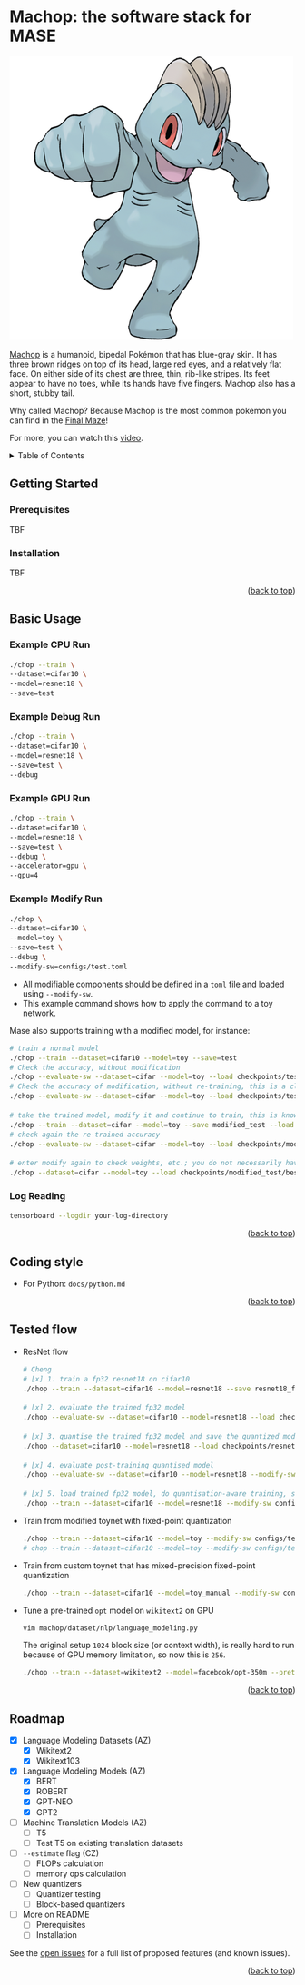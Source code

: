 # Machop: the software stack for MASE

![alt text](machop.png)

[Machop](https://bulbapedia.bulbagarden.net/wiki/Machop_(Pok%C3%A9mon)) is a humanoid, bipedal Pokémon that has blue-gray skin. It has three brown ridges on top of its head, large red eyes, and a relatively flat face. On either side of its chest are three, thin, rib-like stripes. Its feet appear to have no toes, while its hands have five fingers. Machop also has a short, stubby tail.

Why called Machop? Because Machop is the most common pokemon you can find in the [Final Maze](https://bulbapedia.bulbagarden.net/wiki/Final_Maze)!

For more, you can watch this [video](https://www.youtube.com/watch?v=JEUsN_KlDy8&ab_channel=Mah-Dry-Bread-Gameplay%26Streams%21).

<!-- TABLE OF CONTENTS -->
<details>
  <summary>Table of Contents</summary>
  <ol>
    <li>
      <a href="#getting-started">Getting Started</a>
      <ul>
        <li><a href="#prerequisites">Prerequisites</a></li>
        <li><a href="#installation">Installation</a></li>
      </ul>
    </li>
    <li>
      <a href="#basic-usage">Usage</a>
      <ul>
        <li><a href="#example-cpu-run">Example CPU Run</a></li>
        <li><a href="#example-debug-run">Example Debug Run</a></li>
        <li><a href="#example-gpu-run">Example GPU Run</a></li>
        <li><a href="#example-modify-run">Example Modify Run</a></li>
        <li><a href="#log-reading">Log Reading</a></li>
      </ul>
    </li>
    <li><a href="#coding-style">Coding Style</a></li>
    <li><a href="#tested-flow">Tested flow</a></li>
    <li><a href="#roadmap">Roadmap</a></li>
  </ol>
</details>

<!-- GETTING STARTED -->
## Getting Started

### Prerequisites

TBF

### Installation

TBF

<p align="right">(<a href="#readme-top">back to top</a>)</p>

<!-- BASIC USAGE-->
## Basic Usage

### Example CPU Run

```bash
./chop --train \
--dataset=cifar10 \
--model=resnet18 \
--save=test
```

### Example Debug Run

```bash
./chop --train \
--dataset=cifar10 \
--model=resnet18 \
--save=test \
--debug
```

### Example GPU Run

```bash
./chop --train \
--dataset=cifar10 \
--model=resnet18 \
--save=test \
--debug \
--accelerator=gpu \
--gpu=4
```

### Example Modify Run

```bash
./chop \
--dataset=cifar10 \
--model=toy \
--save=test \
--debug \
--modify-sw=configs/test.toml
```

- All modifiable components should be defined in a `toml` file and loaded using `--modify-sw`.
- This example command shows how to apply the command to a toy network.

Mase also supports training with a modified model, for instance:

```bash
# train a normal model
./chop --train --dataset=cifar10 --model=toy --save=test
# Check the accuracy, without modification
./chop --evaluate-sw --dataset=cifar --model=toy --load checkpoints/test/best.ckpt
# Check the accuracy of modification, without re-training, this is a classic post-training quantization scenario
./chop --evaluate-sw --dataset=cifar --model=toy --load checkpoints/test/best.ckpt --modify-sw=configs/test.toml

# take the trained model, modify it and continue to train, this is known as quantization aware training
./chop --train --dataset=cifar --model=toy --save modified_test --load checkpoints/test/best.ckpt --modify-sw=configs/test.toml
# check again the re-trained accuracy
./chop --evaluate-sw --dataset=cifar --model=toy --load checkpoints/modified_test/best.ckpt --modify-sw=configs/test.toml

# enter modify again to check weights, etc.; you do not necessarily have to save the model in modify
./chop --dataset=cifar --model=toy --load checkpoints/modified_test/best.ckpt --modify-sw configs/test.toml
```

### Log Reading

```bash
tensorboard --logdir your-log-directory
```

<p align="right">(<a href="#readme-top">back to top</a>)</p>


<!-- CODING STYLE -->
## Coding style

- For Python: `docs/python.md`

<p align="right">(<a href="#readme-top">back to top</a>)</p>

<!-- TESTED FLOW -->
## Tested flow

- ResNet flow

  ```bash
  # Cheng
  # [x] 1. train a fp32 resnet18 on cifar10
  ./chop --train --dataset=cifar10 --model=resnet18 --save resnet18_fp32 --batch-size 512 --cpu 32 --gpu 3

  # [x] 2. evaluate the trained fp32 model
  ./chop --evaluate-sw --dataset=cifar10 --model=resnet18 --load checkpoints/resnet18_fp32/best.ckpt --batch-size 512 --cpu 32 --gpu 3

  # [x] 3. quantise the trained fp32 model and save the quantized model
  ./chop --dataset=cifar10 --model=resnet18 --load checkpoints/resnet18_fp32/best.ckpt --modify-sw configs/tests/integer.toml --cpu 32 --gpu 3 --save resnet18_i8_ptq

  # [x] 4. evaluate post-training quantised model
  ./chop --evaluate-sw --dataset=cifar10 --model=resnet18 --modify-sw configs/tests/integer.toml --load checkpoints/resnet18_fp32/best.ckpt --batch-size 512 --cpu 32 --gpu 3

  # [x] 5. load trained fp32 model, do quantisation-aware training, save the trained quantized model
  ./chop --train --dataset=cifar10 --model=resnet18 --modify-sw configs/tests/integer.toml --load checkpoints/resnet18_fp32/best.ckpt --save resnet18_i8_qat --batch-size 512 --cpu 32 --gpu 3
  ```

- Train from modified toynet with fixed-point quantization

  ```bash
  ./chop --train --dataset=cifar10 --model=toy --modify-sw configs/tests/integer.toml --save test
  # chop --train --dataset=cifar10 --model=toy --modify-sw configs/tests/integer.toml --save test --training-optimizer sgd --seed 666 --learning_rate 1e-4 --max-epochs 2 --batch-size 128
  ```

- Train from custom toynet that has mixed-precision fixed-point quantization

  ```bash
  ./chop --train --dataset=cifar10 --model=toy_manual --modify-sw configs/toy_manual.toml --save test
  ```

- Tune a pre-trained `opt` model on `wikitext2` on GPU
  ```bash
  vim machop/dataset/nlp/language_modeling.py
  ```
  The original setup `1024` block size (or context width), is really hard to run because of GPU memory limitation, so now this is `256`.

  ```bash
  ./chop --train --dataset=wikitext2 --model=facebook/opt-350m --pretrained --save test --accelerator gpu --gpu 1 --batch-size 4 --task lm
  ```
<p align="right">(<a href="#readme-top">back to top</a>)</p>

<!-- ROADMAP -->
## Roadmap

- [X] Language Modeling Datasets (AZ)
  - [X] Wikitext2
  - [X] Wikitext103
- [X] Language Modeling Models (AZ)
  - [X] BERT
  - [X] ROBERT
  - [X] GPT-NEO
  - [X] GPT2
- [ ] Machine Translation Models (AZ)
  - [ ] T5
  - [ ] Test T5 on existing translation datasets
- [ ] `--estimate` flag (CZ)
  - [ ] FLOPs calculation
  - [ ] memory ops calculation
- [ ] New quantizers
  - [ ] Quantizer testing
  - [ ] Block-based quantizers
- [ ] More on README
  - [ ] Prerequisites
  - [ ] Installation

See the [open issues](https://github.com/JianyiCheng/mase-tools/issues) for a full list of proposed features (and known issues).

<p align="right">(<a href="#readme-top">back to top</a>)</p>
